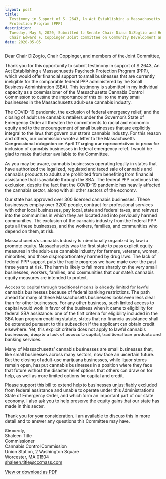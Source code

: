 ```yaml
---
layout: post
title:
  Testimony in Support of S. 2643, An Act Establishing a Massachusetts Paycheck
  Protection Program (PPP)
description:
  Tuesday, May 5, 2020, Submitted to Senate Chair Diana DiZoglio and House
  Chair Edward F. Coppinger Joint Committee on Community Development and Small Businesses
date: 2020-05-05
---
```


Dear Chair DiZoglio, Chair Coppinger, and members of the Joint Committee,

Thank you for this opportunity to submit testimony in support of S.2643, An Act Establishing a Massachusetts Paycheck Protection Program (PPP), which would offer financial support to small businesses that are currently ineligible for the comparable federal PPP administered by the Small Business Administration (SBA). This testimony is submitted in my individual capacity as a commissioner of the Massachusetts Cannabis Control Commission to outline the importance of this bill to the many small businesses in the Massachusetts adult-use cannabis industry.

The COVID-19 pandemic, the exclusion of federal emergency relief, and the closing of adult use cannabis retailers under the Governor’s State of Emergency Order all threaten the commitments to racial and economic equity and to the encouragement of small businesses that are explicitly integral to the laws that govern our state’s cannabis industry. For this reason and others, our commission wrote a letter to the Massachusetts Congressional delegation on April 17 urging our representatives to press for inclusion of cannabis businesses in federal emergency relief. I would be glad to make that letter available to the Committee.

As you may be aware, cannabis businesses operating legally in states that have authorized the legalized, regulated and taxed sale of cannabis and cannabis products to adults are prohibited from benefiting from financial assistance that is available through the SBA. The federal PPP continues this exclusion, despite the fact that the COVID-19 pandemic has heavily affected the cannabis sector, along with all other sectors of the economy.

Our state has approved over 300 licensed cannabis businesses. These businesses employ over 3200 people, contract for professional services with other local businesses, pay local, state and federal taxes, and reinvest into the communities in which they are located and into previously harmed communities. The exclusion of the cannabis industry from the federal PPP puts all these businesses, and the workers, families, and communities who depend on them, at risk.

Massachusetts’s cannabis industry is intentionally organized by law to promote equity. Massachusetts was the first state to pass explicit equity measures in the adult-use cannabis industry for farmers, veterans, women, minorities, and those disproportionately harmed by drug laws. The lack of federal PPP support puts the fragile progress we have made over the past three years at risk. The harm is likely to fall more sharply on the very small businesses, workers, families, and communities that our state’s cannabis equity measures are intended to protect.

Access to capital through traditional means is already limited for lawful cannabis businesses because of federal banking restrictions. The path ahead for many of these Massachusetts businesses looks even less clear than for other businesses. For any other business, such limited access to capital would work in favor of the business when it came to eligibility for
federal SBA assistance: one of the first criteria for eligibility included in the SBA loan program enabling statute, states that no financial assistance shall be extended pursuant to this subsection if the applicant can obtain credit elsewhere. Yet, this explicit criteria does not apply to lawful cannabis businesses, despite a lack of access to capital, traditional loan products and banking services.

Many of Massachusetts’ cannabis businesses are small businesses that, like small businesses across many sectors, now face an uncertain future. But the closing of adult-use marijuana businesses, while liquor stores remain open, has put cannabis businesses in a position where they face that future without the disaster relief options that others can draw on for help, as well as more limited options for capital and credit.

Please support this bill to extend help to businesses unjustifiably excluded from federal assistance and unable to operate under this Administration’s State of Emergency Order, and which form an important part of our state economy. I also ask you to help preserve the equity gains that our state has made in this sector.

Thank you for your consideration. I am available to discuss this in more detail and to answer any questions this Committee may have.

Sincerely,<br>
Shaleen Title<br>
Commissioner<br>
Cannabis Control Commission<br>
Union Station, 2 Washington Square<br>
Worcester, MA 01604<br>
shaleen.title@cccmass.com

[View or download as PDF](/testimony-in-support-of-s-2643.pdf)
